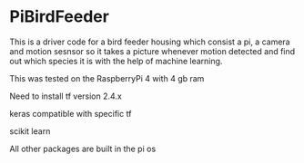 # PiBirdFeeder
This is a driver code for a bird feeder housing which consist a pi, a camera and motion sesnsor 
so it takes a picture whenever motion detected and find out which species it is with the help of machine learning.

This was tested on the RaspberryPi 4 with 4 gb ram

Need to install tf version 2.4.x

keras compatible with specific tf

scikit learn

All other packages are built in the pi os
